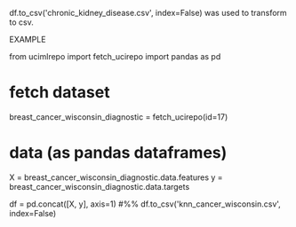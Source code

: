 df.to_csv('chronic_kidney_disease.csv', index=False) was used to transform to csv.

EXAMPLE

from ucimlrepo import fetch_ucirepo 
import pandas as pd
# fetch dataset 
breast_cancer_wisconsin_diagnostic = fetch_ucirepo(id=17) 
  
# data (as pandas dataframes) 
X = breast_cancer_wisconsin_diagnostic.data.features 
y = breast_cancer_wisconsin_diagnostic.data.targets 
  
df = pd.concat([X, y], axis=1)
#%%
df.to_csv('knn_cancer_wisconsin.csv', index=False)
